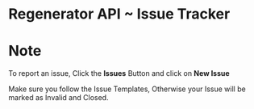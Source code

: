 # Regenerator API ~ Issue Tracker

# Note
To report an issue, Click the **Issues** Button and click on **New Issue**

Make sure you follow the Issue Templates, Otherwise your Issue will be marked as Invalid and Closed.
